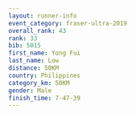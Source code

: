 ```yaml
---
layout: runner-info 
event_category: fraser-ultra-2019 
overall_rank: 43
rank: 33
bib: 5015
first_name: Yong Fui
last_name: Low
distance: 50KM
country: Philippines
category_km: 50KM
gender: Male
finish_time: 7-47-39
---
```

